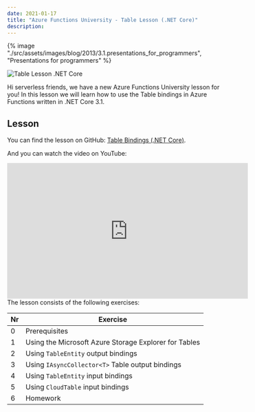 ```yaml
---
date: 2021-01-17
title: "Azure Functions University - Table Lesson (.NET Core)"
description:
---
```


{% image "./src/assets/images/blog/2013/3.1.presentations_for_programmers", "Presentations for programmers" %}

![Table Lesson .NET Core](/articles/2021/48.AzureFunctionsUniversity_Table_Lesson_dotnetcore.png)

Hi serverless friends, we have a new Azure Functions University lesson for you! In this lesson we will learn how to use the Table bindings in Azure Functions written in .NET Core 3.1.

## Lesson

You can find the lesson on GitHub: [Table Bindings (.NET Core)](https://github.com/marcduiker/azure-functions-university/blob/main/lessons/dotnetcore31/table/README.md).

And you can watch the video on YouTube:

<iframe width="560" height="315" src="https://www.youtube.com/embed/xiNkCsupUTs" title="YouTube video player" frameborder="0" allow="accelerometer; autoplay; clipboard-write; encrypted-media; gyroscope; picture-in-picture" allowfullscreen></iframe>

<br>
The lesson consists of the following exercises:

|Nr|Exercise
|-|-
|0|Prerequisites
|1|Using the Microsoft Azure Storage Explorer for Tables
|2|Using `TableEntity` output bindings
|3|Using `IAsyncCollector<T>` Table output bindings
|4|Using `TableEntity` input bindings
|5|Using `CloudTable` input bindings
|6|Homework